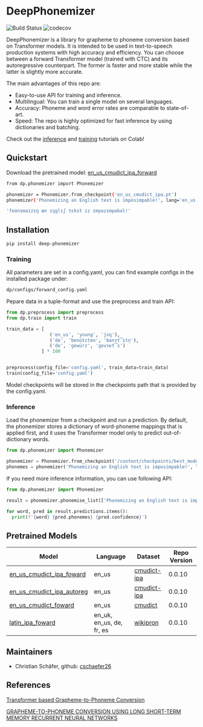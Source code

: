 # DeepPhonemizer

![Build Status](https://github.com/as-ideas/DeepPhonemizer/workflows/pytest/badge.svg)
![codecov](https://codecov.io/gh/as-ideas/DeepPhonemizer/branch/main/graph/badge.svg)


DeepPhonemizer is a library for grapheme to phoneme conversion based on Transformer models. 
It is intended to be used in text-to-speech production systems with high accuracy and efficiency.
You can choose between a forward Transformer model (trained with CTC) and its autoregressive
counterpart. The former is faster and more stable while the latter is slightly more accurate.

The main advantages of this repo are:

* Easy-to-use API for training and inference.
* Multilingual: You can train a single model on several languages.
* Accuracy: Phoneme and word error rates are comparable to state-of-art. 
* Speed: The repo is highly optimized for fast inference by using dictionaries and batching.


Check out the [inference](https://colab.research.google.com/github/as-ideas/DeepPhonemizer/blob/main/dp/notebooks/Inference_Example.ipynb) and [training](https://colab.research.google.com/github/as-ideas/DeepPhonemizer/blob/main/dp/notebooks/Training_Example.ipynb) tutorials on Colab! 



## Quickstart

Download the pretrained model: [en_us_cmudict_ipa_forward](https://public-asai-dl-models.s3.eu-central-1.amazonaws.com/DeepPhonemizer/en_us_cmudict_ipa_forward.pt)

```bash
from dp.phonemizer import Phonemizer

phonemizer = Phonemizer.from_checkpoint('en_us_cmudict_ipa.pt')
phonemizer('Phonemizing an English text is imposimpable!', lang='en_us')

'foʊnɪmaɪzɪŋ æn ɪŋglɪʃ tɛkst ɪz ɪmpəzɪmpəbəl!'
```


## Installation

```bash
pip install deep-phonemizer
```

### Training

All parameters are set in a config.yaml, you can find example configs in the installed package under:
```bash
dp/configs/forward_config.yaml
```

Pepare data in a tuple-format and use the preprocess and train API:

```python
from dp.preprocess import preprocess
from dp.train import train

train_data = [
                ('en_us', 'young', 'jʌŋ'),
                ('de', 'benützten', 'bənʏt͡stn̩'),
                ('de', 'gewürz', 'ɡəvʏʁt͡s')
             ] * 100


preprocess(config_file='config.yaml', train_data=train_data)
train(config_file='config.yaml')
```
Model checkpoints will be stored in the checkpoints path that is provided by the config.yaml.

### Inference

Load the phonemizer from a checkpoint and run a prediction. By default, the phonemizer stores a 
dictionary of word-phoneme mappings that is applied first, and it uses the Transformer model
only to predict out-of-dictionary words.

```python
from dp.phonemizer import Phonemizer

phonemizer = Phonemizer.from_checkpoint('/content/checkpoints/best_model.pt')
phonemes = phonemizer('Phonemizing an English text is imposimpable!', lang='en_us')
```

If you need more inference information, you can use following API:

```python
from dp.phonemizer import Phonemizer

result = phonemizer.phonemise_list(['Phonemizing an English text is imposimpable!'], lang='en_us')

for word, pred in result.predictions.items():
  print(f'{word} {pred.phonemes} {pred.confidence}')
```


## Pretrained Models

| Model | Language | Dataset | Repo Version
|---|---|---|---|
|[en_us_cmudict_ipa_foward](https://public-asai-dl-models.s3.eu-central-1.amazonaws.com/DeepPhonemizer/en_us_cmudict_ipa_forward.pt) | en_us | [cmudict-ipa](https://github.com/menelik3/cmudict-ipa) | 0.0.10 |
|[en_us_cmudict_ipa_autoreg](https://public-asai-dl-models.s3.eu-central-1.amazonaws.com/DeepPhonemizer/en_us_cmudict_ipa_autoreg.pt) | en_us | [cmudict-ipa](https://github.com/menelik3/cmudict-ipa) | 0.0.10 |
|[en_us_cmudict_foward](https://public-asai-dl-models.s3.eu-central-1.amazonaws.com/DeepPhonemizer/en_us_cmudict_ipa_forward.pt) | en_us | [cmudict](https://github.com/microsoft/CNTK/tree/master/Examples/SequenceToSequence/CMUDict/Data) | 0.0.10 |
|[latin_ipa_foward](https://public-asai-dl-models.s3.eu-central-1.amazonaws.com/DeepPhonemizer/latin_ipa_forward.pt) | en_uk, en_us, de, fr, es | [wikipron](https://github.com/CUNY-CL/wikipron/tree/master/data/scrape/tsv) | 0.0.10 |


## Maintainers
* Christian Schäfer, github: [cschaefer26](https://github.com/cschaefer26)


## References

[Transformer based Grapheme-to-Phoneme Conversion](https://arxiv.org/abs/2004.06338)

[GRAPHEME-TO-PHONEME CONVERSION USING
LONG SHORT-TERM MEMORY RECURRENT NEURAL NETWORKS](https://static.googleusercontent.com/media/research.google.com/en//pubs/archive/43264.pdf)

